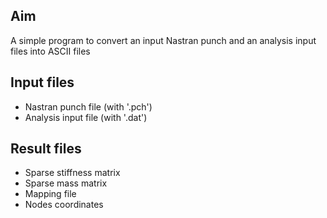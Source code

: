 
## Aim
A simple program to convert an input Nastran punch and an analysis input files into ASCII files

## Input files
- Nastran punch file (with '.pch')
- Analysis input file (with '.dat')

## Result files
- Sparse stiffness matrix
- Sparse mass matrix
- Mapping file
- Nodes coordinates